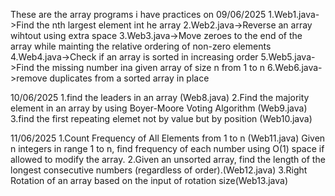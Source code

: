 These are the array programs i have practices on 
09/06/2025
1.Web1.java->Find the nth largest element int he array
2.Web2.java->Reverse an array wihtout using extra space
3.Web3.java->Move zeroes to the end of the array while mainting the relative ordering of non-zero elements
4.Web4.java->Check if an array is sorted in increasing order
5.Web5.java->Find the missing number ina  given array of size n from 1 to n
6.Web6.java->remove duplicates from a sorted array in place

10/06/2025
1.find the leaders in an array (Web8.java)
2.Find the majority element in an array by using Boyer-Moore Voting Algorithm (Web9.java)
3.find the first repeating elemet not by value but by position (Web10.java)

11/06/2025
1.Count Frequency of All Elements from 1 to n (Web11.java)
 Given n integers in range 1 to n, find frequency of each number using O(1) space if allowed to modify the array.
 2.Given an unsorted array, find the length of the longest consecutive numbers (regardless of order).(Web12.java)
 3.Right Rotation of an array based on the input of rotation size(Web13.java)

